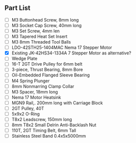 
## Part List
* [ ] M3 Buttonhead Screw, 8mm long
* [ ] M3 Socket Cap Screw, 40mm long
* [ ] M3 Set Screw, 4mm len
* [ ] M3 Tapered Heat Set Insert
* [ ] M3 8mm Threaded Tool Balls
* [ ] LDO-42STH25-1404MAC Nema 17 Stepper Motor
* [x] Existing JK-42HS34-1334A 7 Stepper Motor as alternative?
* [ ] Wedge Plate
* [ ] 16-T 2GT Drive Pulley for 6mm belt
* [ ] 3-piece, Thrust Bearing, 8mm Bore
* [ ] Oil-Embedded Flanged Sleeve Bearing
* [ ] M4 Spring Plunger
* [ ] 8mm Nonmarring Clamp Collar
* [ ] M3 Spacer, 18mm long
* [ ] Nema 17 Motor Heatsink
* [ ] MGN9 Rail,. 200mm long with Carriage Block
* [ ] 2GT Pulley, 40T
* [ ] 5x9x2 O-Ring
* [ ] T8x2 Leadscrew, 150mm long
* [ ] 8mm T8x2 Small Delrin Anti-Backlash Nut 
* [ ] 110T, 2GT Timing Belt, 6mm Tall
* [ ] Stainless Steel Band 0.4x5x5000mm
